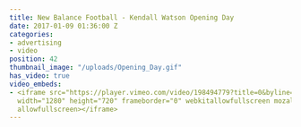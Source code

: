 ```yaml
---
title: New Balance Football - Kendall Watson Opening Day
date: 2017-01-09 01:36:00 Z
categories:
- advertising
- video
position: 42
thumbnail_image: "/uploads/Opening_Day.gif"
has_video: true
video_embeds:
- <iframe src="https://player.vimeo.com/video/198494779?title=0&byline=0&portrait=0"
  width="1280" height="720" frameborder="0" webkitallowfullscreen mozallowfullscreen
  allowfullscreen></iframe>
---
```


